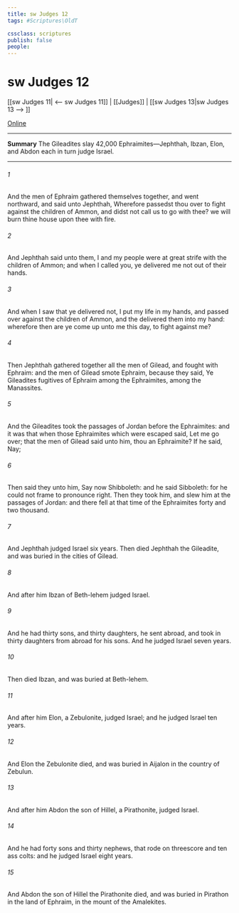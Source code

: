 ```yaml
---
title: sw Judges 12
tags: #Scriptures\OldT

cssclass: scriptures
publish: false
people:
---
```


# sw Judges 12
[[sw Judges 11| <-- sw Judges 11]] | [[Judges]] | [[sw Judges 13|sw Judges 13 --> ]]

[Online](https://churchofjesuschrist.org/study/scriptures/ot/judg/12?lang=eng)

---
__Summary__
The Gileadites slay 42,000 Ephraimites—Jephthah, Ibzan, Elon, and Abdon each in turn judge Israel.

---
###### 1 
And the men of Ephraim gathered themselves together, and went northward, and said unto Jephthah, Wherefore passedst thou over to fight against the children of Ammon, and didst not call us to go with thee? we will burn thine house upon thee with fire.

###### 2 
And Jephthah said unto them, I and my people were at great strife with the children of Ammon; and when I called you, ye delivered me not out of their hands.

###### 3 
And when I saw that ye delivered  not, I put my life in my hands, and passed over against the children of Ammon, and the  delivered them into my hand: wherefore then are ye come up unto me this day, to fight against me?

###### 4 
Then Jephthah gathered together all the men of Gilead, and fought with Ephraim: and the men of Gilead smote Ephraim, because they said, Ye Gileadites  fugitives of Ephraim among the Ephraimites,  among the Manassites.

###### 5 
And the Gileadites took the passages of Jordan before the Ephraimites: and it was  that when those Ephraimites which were escaped said, Let me go over; that the men of Gilead said unto him,  thou an Ephraimite? If he said, Nay;

###### 6 
Then said they unto him, Say now Shibboleth: and he said Sibboleth: for he could not frame to pronounce  right. Then they took him, and slew him at the passages of Jordan: and there fell at that time of the Ephraimites forty and two thousand.

###### 7 
And Jephthah judged Israel six years. Then died Jephthah the Gileadite, and was buried in  the cities of Gilead.

###### 8 
And after him Ibzan of Beth-lehem judged Israel.

###### 9 
And he had thirty sons, and thirty daughters,  he sent abroad, and took in thirty daughters from abroad for his sons. And he judged Israel seven years.

###### 10 
Then died Ibzan, and was buried at Beth-lehem.

###### 11 
And after him Elon, a Zebulonite, judged Israel; and he judged Israel ten years.

###### 12 
And Elon the Zebulonite died, and was buried in Aijalon in the country of Zebulun.

###### 13 
And after him Abdon the son of Hillel, a Pirathonite, judged Israel.

###### 14 
And he had forty sons and thirty nephews, that rode on threescore and ten ass colts: and he judged Israel eight years.

###### 15 
And Abdon the son of Hillel the Pirathonite died, and was buried in Pirathon in the land of Ephraim, in the mount of the Amalekites.

